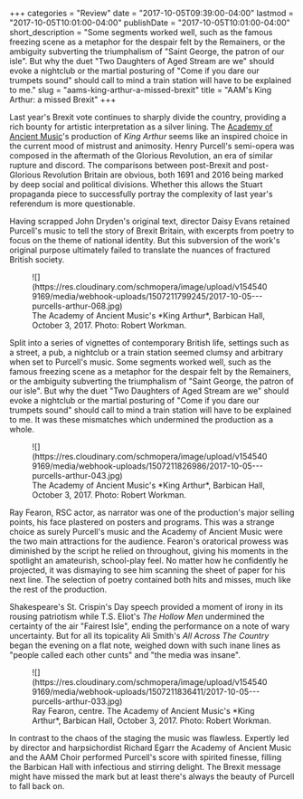 +++
categories = "Review"
date = "2017-10-05T09:39:00-04:00"
lastmod = "2017-10-05T10:01:00-04:00"
publishDate = "2017-10-05T10:01:00-04:00"
short_description = "Some segments worked well, such as the famous freezing scene as a metaphor for the despair felt by the Remainers, or the ambiguity subverting the triumphalism of \"Saint George, the patron of our isle\". But why the duet \"Two Daughters of Aged Stream are we\" should evoke a nightclub or the martial posturing of \"Come if you dare our trumpets sound\" should call to mind a train station will have to be explained to me."
slug = "aams-king-arthur-a-missed-brexit"
title = "AAM&#039;s King Arthur: a missed Brexit"
+++

Last year's Brexit vote continues to sharply divide the country, providing a rich bounty for artistic interpretation as a silver lining. The [Academy of Ancient Music](/scene/companies/academy-of-ancient-music/)'s production of *King Arthur* seems like an inspired choice in the current mood of mistrust and animosity. Henry Purcell's semi-opera was composed in the aftermath of the Glorious Revolution, an era of similar rupture and discord. The comparisons between post-Brexit and post-Glorious Revolution Britain are obvious, both 1691 and 2016 being marked by deep social and political divisions. Whether this allows the Stuart propaganda piece to successfully portray the complexity of last year's referendum is more questionable.

Having scrapped John Dryden's original text, director Daisy Evans retained Purcell's music to tell the story of Brexit Britain, with excerpts from poetry to focus on the theme of national identity. But this subversion of the work's original purpose ultimately failed to translate the nuances of fractured British society. 

<figure data-type="image">
![](https://res.cloudinary.com/schmopera/image/upload/v1545409169/media/webhook-uploads/1507211799245/2017-10-05---purcells-arthur-068.jpg)
<figcaption>The Academy of Ancient Music's *King Arthur*, Barbican Hall, October 3, 2017. Photo: Robert Workman.</figcaption>
</figure>

Split into a series of vignettes of contemporary British life, settings such as a street, a pub, a nightclub or a train station seemed clumsy and arbitrary when set to Purcell's music. Some segments worked well, such as the famous freezing scene as a metaphor for the despair felt by the Remainers, or the ambiguity subverting the triumphalism of "Saint George, the patron of our isle". But why the duet "Two Daughters of Aged Stream are we" should evoke a nightclub or the martial posturing of "Come if you dare our trumpets sound" should call to mind a train station will have to be explained to me. It was these mismatches which undermined the production as a whole.

<figure data-type="image">
![](https://res.cloudinary.com/schmopera/image/upload/v1545409169/media/webhook-uploads/1507211826986/2017-10-05---purcells-arthur-043.jpg)
<figcaption>The Academy of Ancient Music's *King Arthur*, Barbican Hall, October 3, 2017. Photo: Robert Workman.</figcaption>
</figure>

Ray Fearon, RSC actor, as narrator was one of the production's major selling points, his face plastered on posters and programs. This was a strange choice as surely Purcell's music and the Academy of Ancient Music were the two main attractions for the audience. Fearon's oratorical prowess was diminished by the script he relied on throughout, giving his moments in the spotlight an amateurish, school-play feel. No matter how he confidently he projected, it was dismaying to see him scanning the sheet of paper for his next line. The selection of poetry contained both hits and misses, much like the rest of the production.

Shakespeare's St. Crispin's Day speech provided a moment of irony in its rousing patriotism while T.S. Eliot's *The Hollow Men* undermined the certainty of the air "Fairest Isle", ending the performance on a note of wary uncertainty. But for all its topicality Ali Smith's *All Across The Country* began the evening on a flat note, weighed down with such inane lines as "people called each other cunts" and "the media was insane".

<figure data-type="image">
![](https://res.cloudinary.com/schmopera/image/upload/v1545409169/media/webhook-uploads/1507211836411/2017-10-05---purcells-arthur-033.jpg)
<figcaption>Ray Fearon, centre. The Academy of Ancient Music's *King Arthur*, Barbican Hall, October 3, 2017. Photo: Robert Workman.</figcaption>
</figure>

In contrast to the chaos of the staging the music was flawless. Expertly led by director and harpsichordist Richard Egarr the Academy of Ancient Music and the AAM Choir performed Purcell's score with spirited finesse, filling the Barbican Hall with infectious and stirring delight. The Brexit message might have missed the mark but at least there's always the beauty of Purcell to fall back on.
